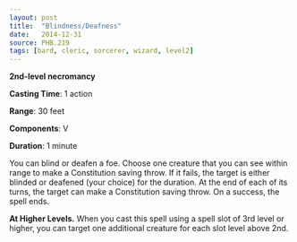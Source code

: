 ```yaml
---
layout: post
title:  "Blindness/Deafness"
date:   2014-12-31
source: PHB.219
tags: [bard, cleric, sorcerer, wizard, level2]
---
```


**2nd-level necromancy**

**Casting Time**: 1 action

**Range**: 30 feet

**Components**: V

**Duration**: 1 minute

You can blind or deafen a foe. Choose one creature that you can see within range to make a Constitution saving throw. If it fails, the target is either blinded or deafened (your choice) for the duration. At the end of each of its turns, the target can make a Constitution saving throw. On a success, the spell ends.

**At Higher Levels.** When you cast this spell using a spell slot of 3rd level or higher, you can target one additional creature for each slot level above 2nd.
